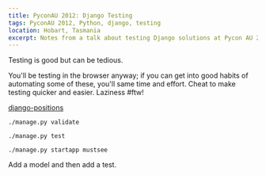 ```yaml
---
title: PyconAU 2012: Django Testing
tags: PyconAU 2012, Python, django, testing
location: Hobart, Tasmania
excerpt: Notes from a talk about testing Django solutions at Pycon AU 2012.
---
```


Testing is good but can be tedious.

You'll be testing in the browser anyway; if you can get into good habits of
automating some of these, you'll same time and effort. Cheat to make testing
quicker and easier. Laziness #ftw!

[django-positions](https://github.com/jpwatts/django-positions)

    ./manage.py validate

    ./manage.py test

    ./manage.py startapp mustsee
    
Add a model and then add a test.

